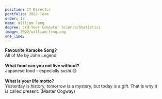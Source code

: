 ```yaml
---
position: IT Director
portfolio: 2022 Team
order: 12
name: William Feng
degree: 3rd-Year Computer Science/Statistics
image: 2022/william-feng.png
one_line:
---
```


**Favourite Karaoke Song?**
<br>
All of Me by John Legend
<br><br>
**What food can you not live without?**
<br>
Japanese food - especially sushi 😊
<br><br>
**What is your life motto?**
<br>
Yesterday is history, tomorrow is a mystery, but today is a gift. That is why it is called present. (Master Oogway)
